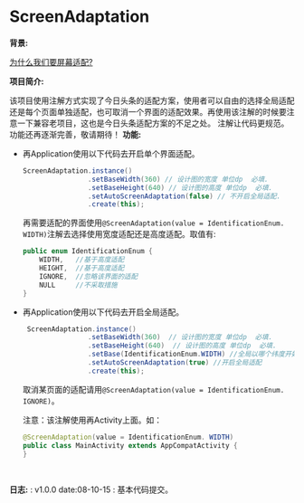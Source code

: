 # ScreenAdaptation
**背景:** 

[为什么我们要屏幕适配?](https://juejin.im/post/5bc0133f6fb9a05cd31ede40)   

**项目简介:** 

该项目使用注解方式实现了今日头条的适配方案，使用者可以自由的选择全局适配还是每个页面单独适配，也可取消一个界面的适配效果。再使用该注解的时候要注意一下兼容老项目，这也是今日头条适配方案的不足之处。 注解让代码更规范。功能还再逐渐完善，敬请期待！
**功能:**  

* 再Application使用以下代码去开启单个界面适配。

  ```java
  ScreenAdaptation.instance()
                  .setBaseWidth(360) // 设计图的宽度 单位dp  必填.
                  .setBaseHeight(640) // 设计图的高度 单位dp  必填.
                  .setAutoScreenAdaptation(false) // 不开启全局适配.
                  .create(this);
  ```

   再需要适配的界面使用`@ScreenAdaptation(value = IdentificationEnum. WIDTH)`注解去选择使用宽度适配还是高度适配。取值有: 

  ```java
  public enum IdentificationEnum {
      WIDTH,   //基于高度适配
      HEIGHT,  //基于高度适配
      IGNORE,  //忽略该界面的适配
      NULL     //不采取措施
  }
  ```

* 再Application使用以下代码去开启全局适配。   

  ```java
   ScreenAdaptation.instance()
                  .setBaseWidth(360)  // 设计图的宽度 单位dp  必填.
                  .setBaseHeight(640)  // 设计图的高度 单位dp  必填.
                  .setBase(IdentificationEnum.WIDTH) //全局以哪个纬度开始适配 取值有IdentificationEnum.WIDTH,和IdentificationEnum.HEIGHT.
                  .setAutoScreenAdaptation(true) //开启全局适配
                  .create(this);
  ```

  取消某页面的适配请用`@ScreenAdaptation(value = IdentificationEnum. IGNORE)`。

  注意：该注解使用再Activity上面。如：

  ```java
  @ScreenAdaptation(value = IdentificationEnum. WIDTH)
  public class MainActivity extends AppCompatActivity {
  }
  ```

​      

**日志:** : v1.0.0   date:08-10-15 : 基本代码提交。
